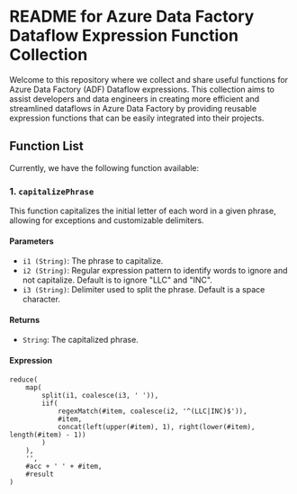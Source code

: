 # README for Azure Data Factory Dataflow Expression Function Collection

Welcome to this repository where we collect and share useful functions for Azure Data Factory (ADF) Dataflow expressions. This collection aims to assist developers and data engineers in creating more efficient and streamlined dataflows in Azure Data Factory by providing reusable expression functions that can be easily integrated into their projects.

## Function List

Currently, we have the following function available:

### 1. `capitalizePhrase`

This function capitalizes the initial letter of each word in a given phrase, allowing for exceptions and customizable delimiters.

#### Parameters

- `i1 (String)`: The phrase to capitalize.
- `i2 (String)`: Regular expression pattern to identify words to ignore and not capitalize. Default is to ignore "LLC" and "INC".
- `i3 (String)`: Delimiter used to split the phrase. Default is a space character.

#### Returns

- `String`: The capitalized phrase.

#### Expression

```dataflow
reduce(
    map(
        split(i1, coalesce(i3, ' ')),
        iif(
            regexMatch(#item, coalesce(i2, '^(LLC|INC)$')),
            #item,
            concat(left(upper(#item), 1), right(lower(#item), length(#item) - 1))
        )
    ),
    '',
    #acc + ' ' + #item,
    #result
)
```
